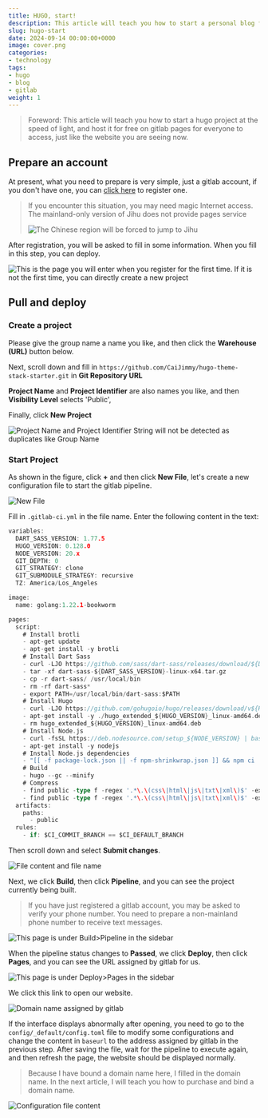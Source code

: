 ```yaml
---
title: HUGO, start!
description: This article will teach you how to start a personal blog for free and at the speed of light
slug: hugo-start
date: 2024-09-14 00:00:00+0000
image: cover.png
categories:
- technology
tags:
- hugo
- blog
- gitlab
weight: 1
---
```

>Foreword: This article will teach you how to start a hugo project at the speed of light, and host it for free on gitlab pages for everyone to access, just like the website you are seeing now.
## Prepare an account
At present, what you need to prepare is very simple, just a gitlab account, if you don't have one, you can [click here](https://gitlab.com/users/sign_up) to register one.
>If you encounter this situation, you may need magic Internet access. The mainland-only version of Jihu does not provide pages service
>
>![The Chinese region will be forced to jump to Jihu](1-1.png)

After registration, you will be asked to fill in some information. When you fill in this step, you can deploy.

![This is the page you will enter when you register for the first time. If it is not the first time, you can directly create a new project](1-2.png)

## Pull and deploy
### Create a project
Please give the group name a name you like, and then click the **Warehouse (URL)** button below.

Next, scroll down and fill in `https://github.com/CaiJimmy/hugo-theme-stack-starter.git` in **Git Repository URL**

**Project Name** and **Project Identifier** are also names you like, and then **Visibility Level** selects 'Public',

Finally, click **New Project**

![Project Name and Project Identifier String will not be detected as duplicates like Group Name](2-1.png)

### Start Project
As shown in the figure, click **+** and then click **New File**, let's create a new configuration file to start the gitlab pipeline.

![New File](2-2.png)

Fill in `.gitlab-ci.yml` in the file name.
Enter the following content in the text: 
```go
variables:
  DART_SASS_VERSION: 1.77.5
  HUGO_VERSION: 0.128.0
  NODE_VERSION: 20.x
  GIT_DEPTH: 0
  GIT_STRATEGY: clone
  GIT_SUBMODULE_STRATEGY: recursive
  TZ: America/Los_Angeles

image:
  name: golang:1.22.1-bookworm

pages:
  script:
    # Install brotli
    - apt-get update
    - apt-get install -y brotli
    # Install Dart Sass
    - curl -LJO https://github.com/sass/dart-sass/releases/download/${DART_SASS_VERSION}/dart-sass-${DART_SASS_VERSION}-linux-x64.tar.gz
    - tar -xf dart-sass-${DART_SASS_VERSION}-linux-x64.tar.gz
    - cp -r dart-sass/ /usr/local/bin
    - rm -rf dart-sass*
    - export PATH=/usr/local/bin/dart-sass:$PATH
    # Install Hugo
    - curl -LJO https://github.com/gohugoio/hugo/releases/download/v${HUGO_VERSION}/hugo_extended_${HUGO_VERSION}_linux-amd64.deb
    - apt-get install -y ./hugo_extended_${HUGO_VERSION}_linux-amd64.deb
    - rm hugo_extended_${HUGO_VERSION}_linux-amd64.deb
    # Install Node.js
    - curl -fsSL https://deb.nodesource.com/setup_${NODE_VERSION} | bash -
    - apt-get install -y nodejs
    # Install Node.js dependencies
    - "[[ -f package-lock.json || -f npm-shrinkwrap.json ]] && npm ci || true"
    # Build
    - hugo --gc --minify
    # Compress
    - find public -type f -regex '.*\.\(css\|html\|js\|txt\|xml\)$' -exec gzip -f -k {} \;
    - find public -type f -regex '.*\.\(css\|html\|js\|txt\|xml\)$' -exec brotli -f -k {} \;
  artifacts:
    paths:
      - public
  rules:
    - if: $CI_COMMIT_BRANCH == $CI_DEFAULT_BRANCH
```

Then scroll down and select **Submit changes**.

![File content and file name](2-3.png)

Next, we click **Build**, then click **Pipeline**, and you can see the project currently being built.
>If you have just registered a gitlab account, you may be asked to verify your phone number. You need to prepare a non-mainland phone number to receive text messages.

![This page is under Build>Pipeline in the sidebar](2-4.png)

When the pipeline status changes to **Passed**, we click **Deploy**, then click **Pages**, and you can see the URL assigned by gitlab for us.

![This page is under Deploy>Pages in the sidebar](2-5.png)

We click this link to open our website.

![Domain name assigned by gitlab](2-6.png)

If the interface displays abnormally after opening, you need to go to the `config/_default/config.toml` file to modify some configurations and change the content in `baseurl` to the address assigned by gitlab in the previous step. After saving the file, wait for the pipeline to execute again, and then refresh the page, the website should be displayed normally.
>Because I have bound a domain name here, I filled in the domain name. In the next article, I will teach you how to purchase and bind a domain name.

![Configuration file content](2-7.png)
